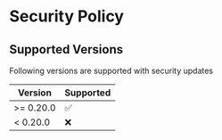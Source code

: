 # Security Policy

## Supported Versions

Following versions are supported with security updates

| Version | Supported          |
| ------- | ------------------ |
| >= 0.20.0   | :white_check_mark: |
| < 0.20.0   | :x:                |